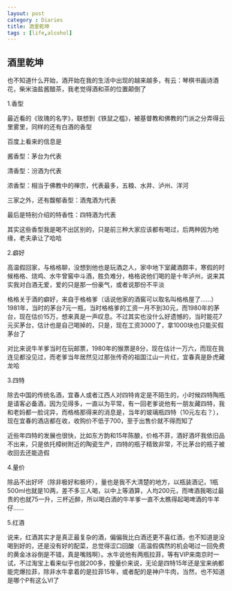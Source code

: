 ```yaml
---
layout: post
category : Diaries
title: 酒里乾坤
tags : [life,alcohol]
---
```


## 酒里乾坤 ##

也不知道什么开始，酒开始在我的生活中出现的越来越多，有云：琴棋书画诗酒花，柴米油盐酱醋茶，我老觉得酒和茶的位置颠倒了

1.香型

最近看的《玫瑰的名字》，联想到《铁鼠之槛》，被基督教和佛教的门派之分弄得云里雾里，同样的还有白酒的香型

百度上看来的信息是

酱香型：茅台为代表

清香型：汾酒为代表

浓香型：相当于佛教中的禅宗，代表最多，五粮、水井、泸州、洋河

三家之外，还有馥郁香型：酒鬼酒为代表

最后是特别介绍的特香性：四特酒为代表

其实这些香型我是喝不出区别的，只是前三种大家应该都有喝过，后两种因为地缘，老夫承让了哈哈

2.癖好

高温假回家，与格格聊，没想到他也是玩酒之人，家中地下室藏酒颇丰，寒假的时候格格、烧鸡、水牛曾窖中斗酒，胜负难分，格格说他们喝的是十年泸州，说来其实我对白酒无爱，爱的只是那一份豪气，或者说那份不平淡

格格关于酒的癖好，来自于格格爹（话说他家的酒窖可以取名叫格格屋了……）1981年，当时的茅台7元一瓶，当时格格爹的工资一月不到30元，而1980年的茅台，现在估价15万，想来真是一声叹息。不过其实也没什么好遗憾的，当时能花7元买茅台，估计也是自己喝掉的，只是，现在工资3000了，拿1000块也只能买假茅台了

对比来说牛羊爹当时在玩邮票，1980年的猴票是8分，现在估计一万六，而现在我连见都没见过，而老爹当年居然见过那张传奇的祖国江山一片红，宜春真是卧虎藏龙哈

3.四特

除去中国的传统名酒，宜春人或者江西人对四特肯定是不陌生的，小时候四特陶瓶是请客必备酒，因为见得多，一直以为平常，有一回老爹说他有一朋友藏四特，我和老妈都一脸诧异，而格格那得来的消息是，当年的玻璃瓶四特（10元左右？），现在宜春的酒店都在收，收购价不低于700，至于出售价就不得而知了

近些年四特的发展也很快，比如东方韵和15年陈酿，价格不菲，酒好酒坏我依旧品不出来，只是依托樟树附近的陶瓷生产，四特的瓶子精致非常，不比茅台的瓶子被收回去还能造假

4.量价

除品不出好坏（除非极好和极坏），量也是我不大清楚的地方，以瓶装酒记，1瓶500ml也就是10两，差不多三人喝，以中上等酒算，人均200元，而啤酒我喝过最贵的也就75一升，三杯近醉，所以喝白酒的牛羊爹一直不太瞧得起喝啤酒的牛羊仔……

5.红酒

说来，红酒其实才是真正最复杂的酒，偏偏我比白酒还更不喜红酒，也不知道是没喝到好的，还是没有好的配菜，总觉得涩口回酸（高温假偶然的机会喝过一回免费的黄金冰谷倒是不错，真是嘴贱啊）。水牛说他有两瓶拉菲，等有VIP来南京时一试，不过淘宝上看来似乎也就200多，按量价来说，无论是四特15年还是宝来纳都能完爆拉菲，除非水牛拿着的是拉菲15年，或者配的是神户牛肉，当然，也不知道是哪个P有这么VI了